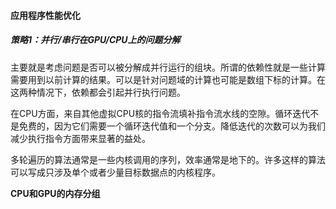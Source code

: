 #### 应用程序性能优化

##### 策略1：并行/串行在GPU/CPU上的问题分解

主要就是考虑问题是否可以被分解成并行运行的组块。所谓的依赖性就是一些计算需要用到以前计算的结果。可以是针对问题域的计算也可能是数组下标的计算。在这两种情况下，依赖都会引起并行执行问题。

在CPU方面，来自其他虚拟CPU核的指令流填补指令流水线的空隙。循环迭代不是免费的，因为它们需要一个循环迭代值和一个分支。降低迭代的次数可以为我们减少执行指令方面带来显著的益处。

多轮遍历的算法通常是一些内核调用的序列，效率通常是地下的。许多这样的算法可以写成只涉及单个或者少量目标数据点的内核程序。

**CPU和GPU的内存分组**

